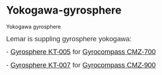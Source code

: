 # Yokogawa-gyrosphere
Yokogawa gyrosphere
<p><span style="font-size: 14.0pt; line-height: 115%; font-family: 'Helvetica','sans-serif'; color: #333333; background: white;">Lemar is suppling gyrosphere yokogawa:</span></p>
<p><span style="font-size: 14.0pt; line-height: 115%; font-family: 'Helvetica','sans-serif'; color: #333333; background: white;">- <a href="http://lemarsg.com/our-products/gyro-compass/yokogawa/gyrosphere-yokogawa-cmz-700">Gyrosphere KT-005</a> for <a href="http://lemarsg.com/our-products/gyro-compass/yokogawa/gyrocompass-yokogawa-cmz700b">Gyrocompass CMZ-700</a></span></p>
<p><span style="font-size: 14.0pt; line-height: 115%; font-family: 'Helvetica','sans-serif'; color: #333333; background: white;">- <a href="http://lemarsg.com/our-products/gyro-compass/yokogawa/gyrosphere-yokogawa-cmz-900">Gyrosphere KT-007</a> for <a href="http://lemarsg.com/our-products/gyro-compass/yokogawa/gyrocompass-yokogawa-cmz900">Gyrocompass CMZ-900</a></span></p>
